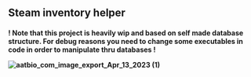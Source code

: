 <h2>Steam inventory helper

<h4>! Note that this project is heavily wip and based on self made database structure. For debug reasons you need to change some executables 
in code in order to manipulate thru databases !

![aatbio_com_image_export_Apr_13_2023 (1)](https://user-images.githubusercontent.com/85412627/231754350-fcb2dbb9-9268-408a-a1ac-f10df8f57b04.png)










